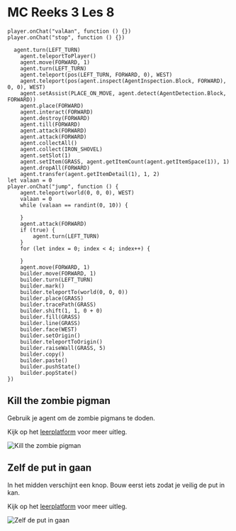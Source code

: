 # MC Reeks 3 Les 8

```template
player.onChat("valAan", function () {})
player.onChat("stop", function () {})
```

```block
  agent.turn(LEFT_TURN)
    agent.teleportToPlayer()
    agent.move(FORWARD, 1)
    agent.turn(LEFT_TURN)
    agent.teleport(pos(LEFT_TURN, FORWARD, 0), WEST)
    agent.teleport(pos(agent.inspect(AgentInspection.Block, FORWARD), 0, 0), WEST)
    agent.setAssist(PLACE_ON_MOVE, agent.detect(AgentDetection.Block, FORWARD))
    agent.place(FORWARD)
    agent.interact(FORWARD)
    agent.destroy(FORWARD)
    agent.till(FORWARD)
    agent.attack(FORWARD)
    agent.attack(FORWARD)
    agent.collectAll()
    agent.collect(IRON_SHOVEL)
    agent.setSlot(1)
    agent.setItem(GRASS, agent.getItemCount(agent.getItemSpace(1)), 1)
    agent.dropAll(FORWARD)
    agent.transfer(agent.getItemDetail(1), 1, 2)
let valaan = 0
player.onChat("jump", function () {
    agent.teleport(world(0, 0, 0), WEST)
    valaan = 0
    while (valaan == randint(0, 10)) {
    	
    }
    agent.attack(FORWARD)
    if (true) {
        agent.turn(LEFT_TURN)
    }
    for (let index = 0; index < 4; index++) {
    	
    }
    agent.move(FORWARD, 1)
    builder.move(FORWARD, 1)
    builder.turn(LEFT_TURN)
    builder.mark()
    builder.teleportTo(world(0, 0, 0))
    builder.place(GRASS)
    builder.tracePath(GRASS)
    builder.shift(1, 1, 0 + 0)
    builder.fill(GRASS)
    builder.line(GRASS)
    builder.face(WEST)
    builder.setOrigin()
    builder.teleportToOrigin()
    builder.raiseWall(GRASS, 5)
    builder.copy()
    builder.paste()
    builder.pushState()
    builder.popState()
})

```

## Kill the zombie pigman
Gebruik je agent om de zombie pigmans te doden.

Kijk op het [leerplatform](https://leerplatform.codefever.be/) voor meer uitleg.

![Kill the zombie pigman](https://codefeverpublic.blob.core.windows.net/public-content/images/8be11a9754c20977a0eed8381a68115f81ac61c696ff48abbe83503fa9724154.png)
    

## Zelf de put in gaan
In het midden verschijnt een knop. Bouw eerst iets zodat je veilig de put in kan.

Kijk op het [leerplatform](https://leerplatform.codefever.be/) voor meer uitleg.

![Zelf de put in gaan](https://codefeverpublic.blob.core.windows.net/public-content/images/722506727c3196027bd7529c322ca56ad2f776224d0c374e5a446607cdada59b.png)

